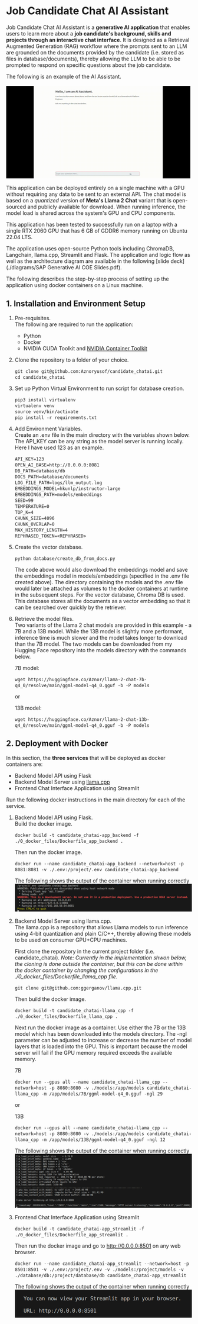 # Job Candidate Chat AI Assistant
Job Candidate Chat AI Assistant is a **generative AI application** that enables users to 
learn more about a **job candidate's background, skills and projects through an interactive 
chat interface**. It is designed as a Retrieval Augmented Generation (RAG) workflow
where the prompts sent to an LLM are grounded on the documents provided by the candidate
(i.e. stored as files in database/documents), thereby allowing the LLM to be able
to be prompted to respond on specific questions about the job candidate.

The following is an example of the AI Assistant.<br><br>
<img src="images/candidate_chat_demo.gif" width="500" height="250"/>

This application can be deployed entirely on a single machine with a GPU without 
requiring any data to be sent to an external API. The chat model is based
on a *quantized* version of **Meta's Llama 2 Chat** variant that is open-sourced and 
publicly available for download. When running inference, the model load is shared across
the system's GPU and CPU components.

This application has been tested to successfully run on a laptop with a single RTX 2060 
GPU that has 6 GB of GDDR6 memory running on Ubuntu 22.04 LTS.

The application uses open-source Python tools including ChromaDB, Langchain, llama.cpp, Streamlit and Flask. The application and logic flow as well as the architecture
diagram are available in the following [slide deck](./diagrams/SAP Generative AI COE Slides.pdf).

The following describes the step-by-step process of setting up the application using
docker containers on a Linux machine.

## 1. Installation and Environment Setup 
1. Pre-requisites.<br>
    The following are required to run the application:
    - Python
    - Docker
    - NVIDIA CUDA Toolkit and [NVIDIA Container Toolkit](https://docs.nvidia.com/datacenter/cloud-native/container-toolkit/latest/install-guide.html)

2.  Clone the repository to a folder of your choice. 
    ```
    git clone git@github.com:Aznoryusof/candidate_chatai.git
    cd candidate_chatai
    ```
3.  Set up Python Virtual Environment to run script for database creation.
    ```
    pip3 install virtualenv
    virtualenv venv
    source venv/bin/activate
    pip install -r requirements.txt
    ```

4.  Add Environment Variables.<br>
    Create an .env file in the main directory with the variables shown below.
    The API_KEY can be any string as the model server is running locally.
    Here I have used 123 as an example.
    ```
    API_KEY=123
    OPEN_AI_BASE=http://0.0.0.0:8081
    DB_PATH=database/db
    DOCS_PATH=database/documents
    LOG_FILE_PATH=logs/llm_output.log
    EMBEDDINGS_MODEL=hkunlp/instructor-large
    EMBEDDINGS_PATH=models/embeddings
    SEED=99
    TEMPERATURE=0
    TOP_K=4
    CHUNK_SIZE=4096
    CHUNK_OVERLAP=0
    MAX_HISTORY_LENGTH=4
    REPHRASED_TOKEN=<REPHRASED>
    ```
    
5.  Create the vector database.
    ```
    python database/create_db_from_docs.py
    ```
    The code above would also download the embeddings model and save the
    embeddings model in models/embeddings (specified in the .env file created 
    above). The directory containing the models and the .env file would later 
    be attached as volumes to the docker containers at runtime in the subsequent
    steps.
    For the vector database, Chroma DB is used. This database stores all the
    documents as a vector embedding so that it can be searched over quickly by
    the retriever.   

7.  Retrieve the model files.<br>
    Two variants of the Llama 2 chat models are provided in this example - 
    a 7B and a 13B model. While the 13B model is slightly more performant, inference
    time is much slower and the model takes longer to download than the 7B model. The two models can be downloaded from my Hugging Face repository into the models directory with the 
    commands below.

    7B model:
    ```
    wget https://huggingface.co/Aznor/llama-2-chat-7b-q4_0/resolve/main/ggml-model-q4_0.gguf -b -P models
    ```
    or

    13B model:
    ```
    wget https://huggingface.co/Aznor/llama-2-chat-13b-q4_0/resolve/main/ggml-model-q4_0.gguf -b -P models
    ```

## 2. Deployment with Docker
In this section, the **three services** that will be deployed as docker containers
are:
- Backend Model API using Flask
- Backend Model Server using [llama.cpp](https://github.com/ggerganov/llama.cpp)
- Frontend Chat Interface Application using Streamlit

Run the following docker instructions in the main directory for each of the service.

1.  Backend Model API using Flask.<br>
    Build the docker image.
    ```
    docker build -t candidate_chatai-app_backend -f ./0_docker_files/Dockerfile_app_backend .
    ```
    Then run the docker image.
    ```
    docker run --name candidate_chatai-app_backend --network=host -p 8081:8081 -v ./.env:/project/.env candidate_chatai-app_backend
    ```
    The following shows the output of the container when running correctly<br>
    <img src="images/backend_flask_api.png" />
    


2.  Backend Model Server using llama.cpp.<br>
    The llama.cpp is a repository that allows Llama models to run inference
    using 4-bit quantization and plain C/C++, thereby allowing these models to 
    be used on consumer GPU+CPU machines.<br>
    
    First clone the repository in the current project folder (i.e. candidate_chatai). *Note: Currently in the
    implementation shwon below, the cloning is done outside the container, but this can be done within the docker container by changing the configurations in the ./0_docker_files/Dockerfile_llama_cpp file.*
    ```
    git clone git@github.com:ggerganov/llama.cpp.git
    ```
    Then build the docker image.
    ```
    docker build -t candidate_chatai-llama_cpp -f ./0_docker_files/Dockerfile_llama_cpp .
    ```
    Next run the docker image as a container. Use either the 7B or the 13B
    model which has been downloaded into the models directory. The -ngl parameter
    can be adjusted to increase or decrease the number of model layers that is loaded into the GPU. This is important because the model server will fail if the GPU memory required exceeds the available memory. 

    7B
    ```
    docker run --gpus all --name candidate_chatai-llama_cpp --network=host -p 8080:8080 -v ./models:/app/models candidate_chatai-llama_cpp -m /app/models/7B/ggml-model-q4_0.gguf -ngl 29
    ```
    or
    
    13B
    ```
    docker run --gpus all --name candidate_chatai-llama_cpp --network=host -p 8080:8080 -v ./models:/app/models candidate_chatai-llama_cpp -m /app/models/13B/ggml-model-q4_0.gguf -ngl 12
    ```

    The following shows the output of the container when running correctly<br>
    <img src="images/backend_model_server.png" />

4.  Frontend Chat Interface Application using Streamlit<br>
    ```
    docker build -t candidate_chatai-app_streamlit -f ./0_docker_files/Dockerfile_app_streamlit .
    ```
    Then run the docker image and go to http://0.0.0.0:8501 on any web browser.
    ```
    docker run --name candidate_chatai-app_streamlit --network=host -p 8501:8501 -v ./.env:/project/.env -v ./models:/project/models -v ./database/db:/project/database/db candidate_chatai-app_streamlit
    ```
    
    The following shows the output of the container when running correctly<br>
    <img src="images/app_streamlit.png"/>

